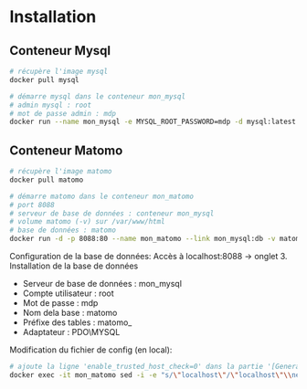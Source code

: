 # Installation

## Conteneur Mysql
```bash
# récupère l'image mysql
docker pull mysql
```

```bash
# démarre mysql dans le conteneur mon_mysql
# admin mysql : root
# mot de passe admin : mdp
docker run --name mon_mysql -e MYSQL_ROOT_PASSWORD=mdp -d mysql:latest
```

## Conteneur Matomo
```bash
# récupère l'image matomo
docker pull matomo
```

```bash
# démarre matomo dans le conteneur mon_matomo
# port 8088
# serveur de base de données : conteneur mon_mysql
# volume matomo (-v) sur /var/www/html
# base de données : matomo
docker run -d -p 8088:80 --name mon_matomo --link mon_mysql:db -v matomo:/var/www/html matomo
```

Configuration de la base de données: Accès à localhost:8088
-> onglet 3. Installation de la base de données
- Serveur de base de données : mon_mysql
- Compte utilisateur : root
- Mot de passe : mdp
- Nom dela base : matomo
- Préfixe des tables : matomo_
- Adaptateur : PDO\MYSQL

Modification du fichier de config (en local): 
```bash
# ajoute la ligne 'enable_trusted_host_check=0' dans la partie '[General]' du fichier ./config/config.ini.php
docker exec -it mon_matomo sed -i -e "s/\"localhost\"/\"localhost\"\\nenable_trusted_host_check=0/g" ./config/config.ini.php
```